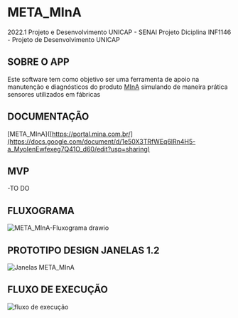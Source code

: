 # META_MInA

2022.1 Projeto e Desenvolvimento UNICAP - SENAI
Projeto Diciplina INF1146 - Projeto de Desenvolvimento UNICAP

## SOBRE O APP

Este software tem como objetivo ser uma ferramenta de apoio na manutenção e diagnósticos do produto [MInA](https://portal.mina.com.br/) simulando de maneira prática sensores utilizados em fábricas

## DOCUMENTAÇÃO

 [META_MInA]([https://portal.mina.com.br/](https://docs.google.com/document/d/1e50X3TRfWEq6lRn4H5-a_MyoIenEwfexeg7Q41O_d60/edit?usp=sharing)

## MVP

-TO DO

## FLUXOGRAMA

![META_MInA-Fluxograma drawio](https://user-images.githubusercontent.com/54192152/163652204-a72ca351-d126-4ee4-b7ce-4e5db9134a34.png)

## PROTOTIPO DESIGN JANELAS 1.2

![Janelas META_MInA](https://user-images.githubusercontent.com/54192152/166448644-0580d88d-4dc0-4eb5-beb4-becbeaa0a262.png)

## FLUXO DE EXECUÇÃO

![fluxo de execução](https://user-images.githubusercontent.com/54192152/166448775-d66a2466-b060-4e5d-8d35-12657f7ecc9f.png)
